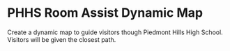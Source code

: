 # PHHS Room Assist Dynamic Map
Create a dynamic map to guide visitors though Piedmont Hills High School.
Visitors will be given the closest path.
